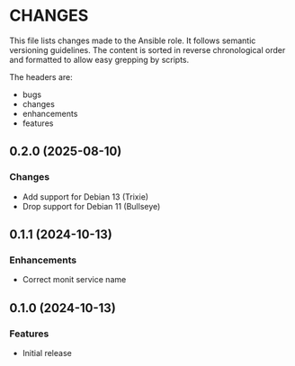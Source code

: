 # CHANGES

This file lists changes made to the Ansible role. It follows semantic versioning
guidelines. The content is sorted in reverse chronological order and formatted
to allow easy grepping by scripts.

The headers are:
- bugs
- changes
- enhancements
- features

## 0.2.0 (2025-08-10)

### Changes

- Add support for Debian 13 (Trixie)
- Drop support for Debian 11 (Bullseye)

## 0.1.1 (2024-10-13)

### Enhancements

- Correct monit service name

## 0.1.0 (2024-10-13)

### Features

- Initial release
